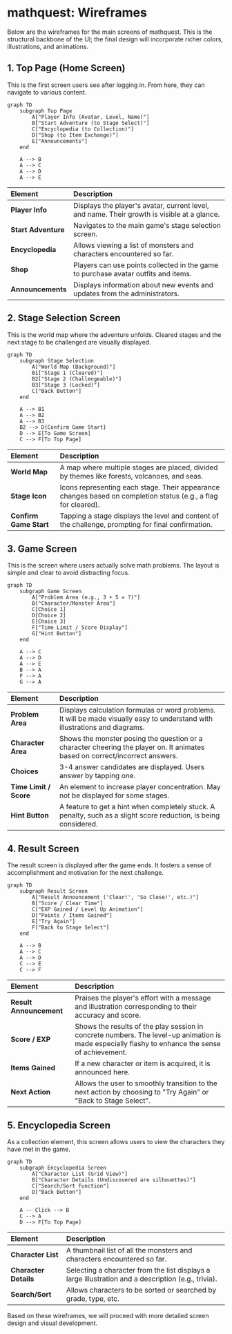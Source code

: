 # mathquest: Wireframes

Below are the wireframes for the main screens of mathquest. This is the structural backbone of the UI; the final design will incorporate richer colors, illustrations, and animations.

## 1. Top Page (Home Screen)

This is the first screen users see after logging in. From here, they can navigate to various content.

```mermaid
graph TD
    subgraph Top Page
        A["Player Info (Avatar, Level, Name)"]
        B["Start Adventure (to Stage Select)"]
        C["Encyclopedia (to Collection)"]
        D["Shop (to Item Exchange)"]
        E["Announcements"]
    end

    A --> B
    A --> C
    A --> D
    A --> E
```

| Element             | Description                                                                                 |
| :------------------ | :------------------------------------------------------------------------------------------ |
| **Player Info**     | Displays the player's avatar, current level, and name. Their growth is visible at a glance. |
| **Start Adventure** | Navigates to the main game's stage selection screen.                                        |
| **Encyclopedia**    | Allows viewing a list of monsters and characters encountered so far.                        |
| **Shop**            | Players can use points collected in the game to purchase avatar outfits and items.          |
| **Announcements**   | Displays information about new events and updates from the administrators.                  |

## 2. Stage Selection Screen

This is the world map where the adventure unfolds. Cleared stages and the next stage to be challenged are visually displayed.

```mermaid
graph TD
    subgraph Stage Selection
        A["World Map (Background)"]
        B1["Stage 1 (Cleared)"]
        B2["Stage 2 (Challengeable)"]
        B3["Stage 3 (Locked)"]
        C["Back Button"]
    end

    A --> B1
    A --> B2
    A --> B3
    B2 --> D{Confirm Game Start}
    D --> E[To Game Screen]
    C --> F[To Top Page]
```

| Element                | Description                                                                                                    |
| :--------------------- | :------------------------------------------------------------------------------------------------------------- |
| **World Map**          | A map where multiple stages are placed, divided by themes like forests, volcanoes, and seas.                   |
| **Stage Icon**         | Icons representing each stage. Their appearance changes based on completion status (e.g., a flag for cleared). |
| **Confirm Game Start** | Tapping a stage displays the level and content of the challenge, prompting for final confirmation.             |

## 3. Game Screen

This is the screen where users actually solve math problems. The layout is simple and clear to avoid distracting focus.

```mermaid
graph TD
    subgraph Game Screen
        A["Problem Area (e.g., 3 + 5 = ?)"]
        B["Character/Monster Area"]
        C[Choice 1]
        D[Choice 2]
        E[Choice 3]
        F["Time Limit / Score Display"]
        G["Hint Button"]
    end

    A --> C
    A --> D
    A --> E
    B --> A
    F --> A
    G --> A
```

| Element                | Description                                                                                                                  |
| :--------------------- | :--------------------------------------------------------------------------------------------------------------------------- |
| **Problem Area**       | Displays calculation formulas or word problems. It will be made visually easy to understand with illustrations and diagrams. |
| **Character Area**     | Shows the monster posing the question or a character cheering the player on. It animates based on correct/incorrect answers. |
| **Choices**            | 3-4 answer candidates are displayed. Users answer by tapping one.                                                            |
| **Time Limit / Score** | An element to increase player concentration. May not be displayed for some stages.                                           |
| **Hint Button**        | A feature to get a hint when completely stuck. A penalty, such as a slight score reduction, is being considered.             |

## 4. Result Screen

The result screen is displayed after the game ends. It fosters a sense of accomplishment and motivation for the next challenge.

```mermaid
graph TD
    subgraph Result Screen
        A["Result Announcement ('Clear!', 'So Close!', etc.)"]
        B["Score / Clear Time"]
        C["EXP Gained / Level Up Animation"]
        D["Points / Items Gained"]
        E["Try Again"]
        F["Back to Stage Select"]
    end

    A --> B
    A --> C
    A --> D
    C --> E
    C --> F
```

| Element                 | Description                                                                                                                                      |
| :---------------------- | :----------------------------------------------------------------------------------------------------------------------------------------------- |
| **Result Announcement** | Praises the player's effort with a message and illustration corresponding to their accuracy and score.                                           |
| **Score / EXP**         | Shows the results of the play session in concrete numbers. The level-up animation is made especially flashy to enhance the sense of achievement. |
| **Items Gained**        | If a new character or item is acquired, it is announced here.                                                                                    |
| **Next Action**         | Allows the user to smoothly transition to the next action by choosing to "Try Again" or "Back to Stage Select".                                  |

## 5. Encyclopedia Screen

As a collection element, this screen allows users to view the characters they have met in the game.

```mermaid
graph TD
    subgraph Encyclopedia Screen
        A["Character List (Grid View)"]
        B["Character Details (Undiscovered are silhouettes)"]
        C["Search/Sort Function"]
        D["Back Button"]
    end

    A -- Click --> B
    C --> A
    D --> F[To Top Page]
```

| Element               | Description                                                                                         |
| :-------------------- | :-------------------------------------------------------------------------------------------------- |
| **Character List**    | A thumbnail list of all the monsters and characters encountered so far.                             |
| **Character Details** | Selecting a character from the list displays a large illustration and a description (e.g., trivia). |
| **Search/Sort**       | Allows characters to be sorted or searched by grade, type, etc.                                     |

Based on these wireframes, we will proceed with more detailed screen design and visual development.

